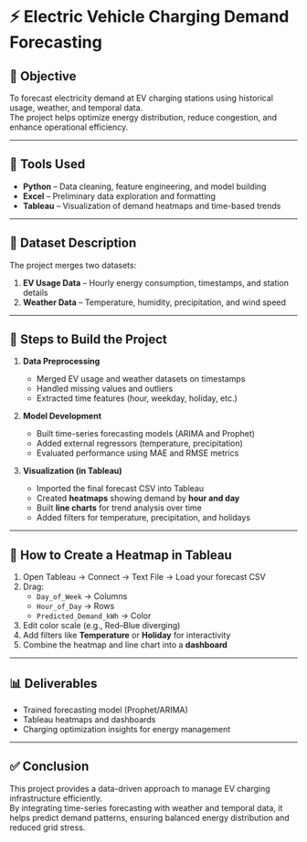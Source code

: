 # ⚡ Electric Vehicle Charging Demand Forecasting

## 🧩 Objective
To forecast electricity demand at EV charging stations using historical usage, weather, and temporal data.  
The project helps optimize energy distribution, reduce congestion, and enhance operational efficiency.

---

## 🧰 Tools Used
- **Python** – Data cleaning, feature engineering, and model building  
- **Excel** – Preliminary data exploration and formatting  
- **Tableau** – Visualization of demand heatmaps and time-based trends  

---

## 📁 Dataset Description
The project merges two datasets:
1. **EV Usage Data** – Hourly energy consumption, timestamps, and station details  
2. **Weather Data** – Temperature, humidity, precipitation, and wind speed  

---

## 🧠 Steps to Build the Project
1. **Data Preprocessing**
   - Merged EV usage and weather datasets on timestamps  
   - Handled missing values and outliers  
   - Extracted time features (hour, weekday, holiday, etc.)

2. **Model Development**
   - Built time-series forecasting models (ARIMA and Prophet)  
   - Added external regressors (temperature, precipitation)  
   - Evaluated performance using MAE and RMSE metrics  

3. **Visualization (in Tableau)**
   - Imported the final forecast CSV into Tableau  
   - Created **heatmaps** showing demand by **hour and day**  
   - Built **line charts** for trend analysis over time  
   - Added filters for temperature, precipitation, and holidays  

---

## 🎨 How to Create a Heatmap in Tableau
1. Open Tableau → Connect → Text File → Load your forecast CSV  
2. Drag:
   - `Day_of_Week` → Columns  
   - `Hour_of_Day` → Rows  
   - `Predicted_Demand_kWh` → Color  
3. Edit color scale (e.g., Red–Blue diverging)  
4. Add filters like **Temperature** or **Holiday** for interactivity  
5. Combine the heatmap and line chart into a **dashboard**

---

## 📊 Deliverables
- Trained forecasting model (Prophet/ARIMA)  
- Tableau heatmaps and dashboards  
- Charging optimization insights for energy management  

---

## ✅ Conclusion
This project provides a data-driven approach to manage EV charging infrastructure efficiently.  
By integrating time-series forecasting with weather and temporal data, it helps predict demand patterns, ensuring balanced energy distribution and reduced grid stress.

